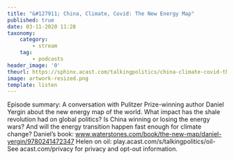 ```yaml
---
title: "&#127911; China, Climate, Covid: The New Energy Map"
published: true
date: 03-11-2020 11:28
taxonomy:
    category:
        - stream
    tag:
        - podcasts
header_image: '0'
theurl: https://sphinx.acast.com/talkingpolitics/china-climate-covid-thenewenergymap/media.mp3
image: artwork-resized.png
template: listen
--- 
```

Episode summary: A conversation with Pulitzer Prize-winning author Daniel Yergin about the new energy map of the world. What impact has the shale revolution had on global politics? Is China winning or losing the energy wars? And will the energy transition happen fast enough for climate change? Daniel’s book: www.waterstones.com/book/the-new-map/daniel-yergin/9780241472347 Helen on oil: play.acast.com/s/talkingpolitics/oil- See acast.com/privacy for privacy and opt-out information.
